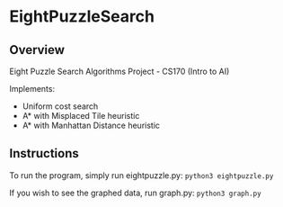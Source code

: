 # EightPuzzleSearch

## Overview
Eight Puzzle Search Algorithms Project - CS170 (Intro to AI)

Implements:
- Uniform cost search
- A* with Misplaced Tile heuristic
- A* with Manhattan Distance heuristic

## Instructions
To run the program, simply run  eightpuzzle.py: `python3 eightpuzzle.py`

If you wish to see the graphed data, run graph.py: `python3 graph.py`
